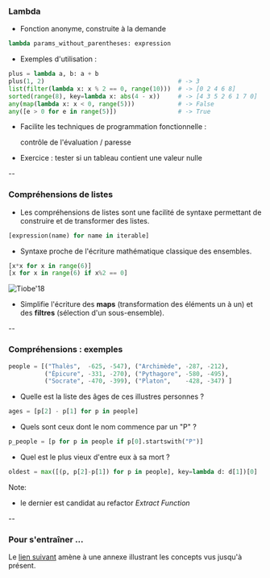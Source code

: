 ### Lambda

- Fonction anonyme, construite à la demande

```python
lambda params_without_parentheses: expression
```

- Exemples d'utilisation :

```python
plus = lambda a, b: a + b
plus(1, 2)                                     # -> 3
list(filter(lambda x: x % 2 == 0, range(10)))  # -> [0 2 4 6 8]
sorted(range(8), key=lambda x: abs(4 - x))     # -> [4 3 5 2 6 1 7 0]
any(map(lambda x: x < 0, range(5)))            # -> False
any([e > 0 for e in range(5)])                 # -> True
```

- Facilite les techniques de programmation fonctionnelle :

    contrôle de l'évaluation / paresse

- Exercice : tester si un tableau contient une valeur nulle

--

### Compréhensions de listes

- Les compréhensions de listes sont une facilité de syntaxe permettant
  de construire et de transformer des listes.

```python
[expression(name) for name in iterable]

```

- Syntaxe proche de l'écriture mathématique classique des ensembles.


<div class="half" style="width:55%">

```python
[x*x for x in range(6)]
[x for x in range(6) if x%2 == 0]
```

</div>

<div class="half" style="width:43%">

![Tiobe'18](prog/images/comprehensions.png) <!-- .element:  style="max-width: 80%;margin-top: 0px" -->

</div>


- Simplifie l'écriture des **maps** (transformation des éléments un à
  un) et des **filtres** (sélection d'un sous-ensemble).

--

### Compréhensions : exemples

```python
people = [("Thalès",  -625, -547), ("Archimède", -287, -212),
          ("Épicure", -331, -270), ("Pythagore", -580, -495),
          ("Socrate", -470, -399), ("Platon",    -428, -347) ]
```

- Quelle est la liste des âges de ces illustres personnes ?

```python
ages = [p[2] - p[1] for p in people]
```
<!-- .element: class="fragment" data-fragment-index="1" -->

- Quels sont ceux dont le nom commence par un "P" ?

```python
p_people = [p for p in people if p[0].startswith("P")]
```
<!-- .element: class="fragment" data-fragment-index="2" -->

- Quel est le plus vieux d'entre eux à sa mort ?

```python
oldest = max([(p, p[2]-p[1]) for p in people], key=lambda d: d[1])[0]
```
<!-- .element: class="fragment" data-fragment-index="3" -->

Note:
- le dernier est candidat au refactor *Extract Function*

--

### Pour s'entraîner ...

Le <a href="#/tp_classification">lien suivant</a> amène à une annexe
illustrant les concepts vus jusqu'à présent.
